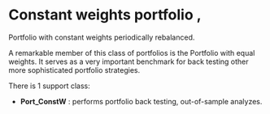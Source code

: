 
# Constant weights portfolio <a name="TOP">,</a>
Portfolio with constant weights periodically rebalanced.

A remarkable member of this class of portfolios is the
Portfolio with equal weights. It serves as a very important benchmark
for back testing other more sophisticated portfolio strategies.   


There is 1 support class:

* **Port_ConstW** : performs portfolio back testing, out-of-sample analyzes.
